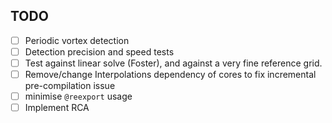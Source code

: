 ## TODO
- [ ] Periodic vortex detection
- [ ] Detection precision and speed tests
- [ ] Test against linear solve (Foster), and against a very fine reference grid.
- [ ] Remove/change Interpolations dependency of cores to fix incremental pre-compilation issue
- [ ] minimise `@reexport` usage
- [ ] Implement RCA
